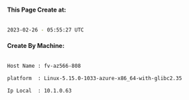 
   
#### This Page Create at:

```bash

2023-02-26 - 05:55:27 UTC

```

#### Create By Machine:

```bash

Host Name : fv-az566-808

platform  : Linux-5.15.0-1033-azure-x86_64-with-glibc2.35

Ip Local  : 10.1.0.63

```

